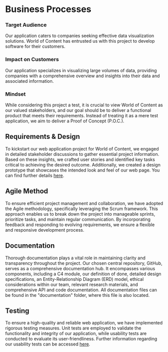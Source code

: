 # Business Processes

### Target Audience

Our application caters to companies seeking effective data visualization solutions. World of Content has entrusted us with this project to develop software for their customers.

### Impact on Customers

Our application specializes in visualizing large volumes of data, providing companies with a comprehensive overview and insights into their data and associated information.

### Mindset

While considering this project a test, it is crucial to view World of Content as our valued stakeholders, and our goal should be to deliver a functional product that meets their requirements. Instead of treating it as a mere test application, we aim to deliver a Proof of Concept (P.O.C.).

## Requirements & Design

To kickstart our web application project for World of Content, we engaged in detailed stakeholder discussions to gather essential project information. Based on these insights, we crafted user stories and identified key tasks critical to achieving the desired outcome. Additionally, we created a design prototype that showcases the intended look and feel of our web page. You can find further details [here](https://github.com/wocevv/Documentation/blob/main/Design.md).

## Agile Method

To ensure efficient project management and collaboration, we have adopted the Agile methodology, specifically leveraging the Scrum framework. This approach enables us to break down the project into manageable sprints, prioritize tasks, and maintain regular communication. By incorporating feedback and responding to evolving requirements, we ensure a flexible and responsive development process.

## Documentation

Thorough documentation plays a vital role in maintaining clarity and transparency throughout the project. Our chosen central repository, GitHub, serves as a comprehensive documentation hub. It encompasses various components, including a C4 module, our definition of done, detailed design specifications, an Entity-Relationship Diagram (ERD) model, ethical considerations within our team, relevant research materials, and comprehensive API and code documentation. All documentation files can be found in the "documentation" folder, where this file is also located.

## Testing

To ensure a high-quality and reliable web application, we have implemented rigorous testing measures. Unit tests are employed to validate the functionality and integrity of our application, while usability tests are conducted to evaluate its user-friendliness. Further information regarding our usability tests can be accessed [here](https://github.com/wocevv/Documentation/blob/main/usability-test.md).
